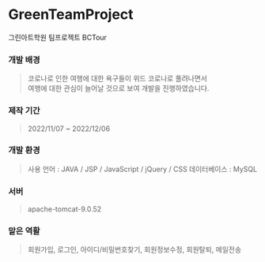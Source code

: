 # GreenTeamProject
그린아트학원 팀프로젝트
BCTour

### 개발 배경
> 코로나로 인한 여행에 대한 욕구들이 위드 코로나로 풀려나면서  
 여행에 대한 관심이 늘어날 것으로 보여 개발을 진행하였습니다.

### 제작 기간
> 2022/11/07 ~ 2022/12/06

### 개발 환경
> 사용 언어 : JAVA / JSP / JavaScript / jQuery / CSS
 데이터베이스 : MySQL

### 서버
> apache-tomcat-9.0.52

### 맡은 역활
> 회원가입, 로그인, 아이디/비밀번호찾기, 회원정보수정, 회원탈퇴, 메일전송
